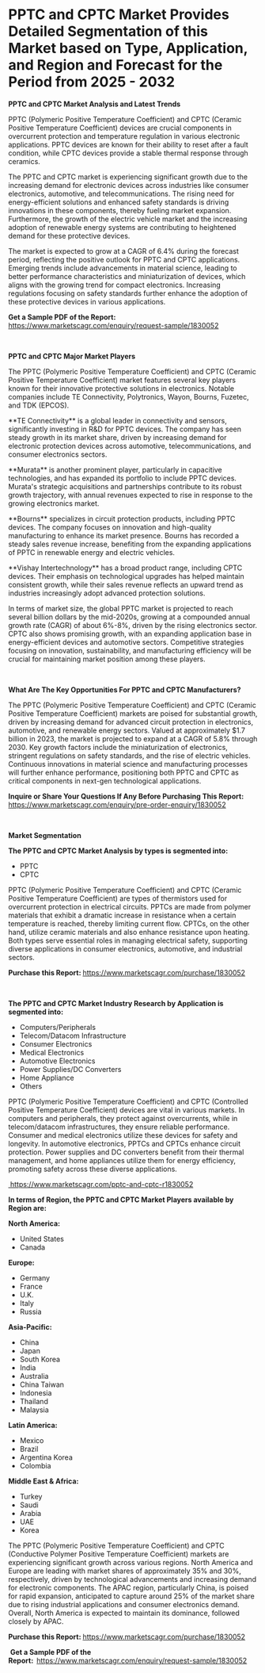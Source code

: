 <p><h1>PPTC and CPTC Market Provides Detailed Segmentation of this Market based on Type, Application, and Region and Forecast for the Period from 2025 - 2032</h1></p><p><strong>PPTC and CPTC Market Analysis and Latest Trends</strong></p>
<p><p>PPTC (Polymeric Positive Temperature Coefficient) and CPTC (Ceramic Positive Temperature Coefficient) devices are crucial components in overcurrent protection and temperature regulation in various electronic applications. PPTC devices are known for their ability to reset after a fault condition, while CPTC devices provide a stable thermal response through ceramics.</p><p>The PPTC and CPTC market is experiencing significant growth due to the increasing demand for electronic devices across industries like consumer electronics, automotive, and telecommunications. The rising need for energy-efficient solutions and enhanced safety standards is driving innovations in these components, thereby fueling market expansion. Furthermore, the growth of the electric vehicle market and the increasing adoption of renewable energy systems are contributing to heightened demand for these protective devices.</p><p>The market is expected to grow at a CAGR of 6.4% during the forecast period, reflecting the positive outlook for PPTC and CPTC applications. Emerging trends include advancements in material science, leading to better performance characteristics and miniaturization of devices, which aligns with the growing trend for compact electronics. Increasing regulations focusing on safety standards further enhance the adoption of these protective devices in various applications.</p></p>
<p><strong>Get a Sample PDF of the Report:&nbsp;</strong> <a href="https://www.marketscagr.com/enquiry/request-sample/1830052?utm_campaign=2115&utm_medium=2&utm_source=Github&utm_content=ia&utm_term=15042025&utm_id=pptc-and-cptc">https://www.marketscagr.com/enquiry/request-sample/1830052</a></p>
<p>&nbsp;</p>
<p><strong>PPTC and CPTC Major Market Players</strong></p>
<p><p>The PPTC (Polymeric Positive Temperature Coefficient) and CPTC (Ceramic Positive Temperature Coefficient) market features several key players known for their innovative protective solutions in electronics. Notable companies include TE Connectivity, Polytronics, Wayon, Bourns, Fuzetec, and TDK (EPCOS).</p><p>**TE Connectivity** is a global leader in connectivity and sensors, significantly investing in R&D for PPTC devices. The company has seen steady growth in its market share, driven by increasing demand for electronic protection devices across automotive, telecommunications, and consumer electronics sectors.</p><p>**Murata** is another prominent player, particularly in capacitive technologies, and has expanded its portfolio to include PPTC devices. Murata's strategic acquisitions and partnerships contribute to its robust growth trajectory, with annual revenues expected to rise in response to the growing electronics market.</p><p>**Bourns** specializes in circuit protection products, including PPTC devices. The company focuses on innovation and high-quality manufacturing to enhance its market presence. Bourns has recorded a steady sales revenue increase, benefiting from the expanding applications of PPTC in renewable energy and electric vehicles.</p><p>**Vishay Intertechnology** has a broad product range, including CPTC devices. Their emphasis on technological upgrades has helped maintain consistent growth, while their sales revenue reflects an upward trend as industries increasingly adopt advanced protection solutions.</p><p>In terms of market size, the global PPTC market is projected to reach several billion dollars by the mid-2020s, growing at a compounded annual growth rate (CAGR) of about 6%-8%, driven by the rising electronics sector. CPTC also shows promising growth, with an expanding application base in energy-efficient devices and automotive sectors. Competitive strategies focusing on innovation, sustainability, and manufacturing efficiency will be crucial for maintaining market position among these players.</p></p>
<p>&nbsp;</p>
<p><strong>What Are The Key Opportunities For PPTC and CPTC Manufacturers?</strong></p>
<p><p>The PPTC (Polymeric Positive Temperature Coefficient) and CPTC (Ceramic Positive Temperature Coefficient) markets are poised for substantial growth, driven by increasing demand for advanced circuit protection in electronics, automotive, and renewable energy sectors. Valued at approximately $1.7 billion in 2023, the market is projected to expand at a CAGR of 5.8% through 2030. Key growth factors include the miniaturization of electronics, stringent regulations on safety standards, and the rise of electric vehicles. Continuous innovations in material science and manufacturing processes will further enhance performance, positioning both PPTC and CPTC as critical components in next-gen technological applications.</p></p>
<p><strong>Inquire or Share Your Questions If Any Before Purchasing This Report:</strong> <a href="https://www.marketscagr.com/enquiry/pre-order-enquiry/1830052?utm_campaign=2115&utm_medium=2&utm_source=Github&utm_content=ia&utm_term=15042025&utm_id=pptc-and-cptc">https://www.marketscagr.com/enquiry/pre-order-enquiry/1830052</a></p>
<p>&nbsp;</p>
<p><strong>Market Segmentation</strong></p>
<p><strong>The PPTC and CPTC Market Analysis by types is segmented into:</strong></p>
<p><ul><li>PPTC</li><li>CPTC</li></ul></p>
<p><p>PPTC (Polymeric Positive Temperature Coefficient) and CPTC (Ceramic Positive Temperature Coefficient) are types of thermistors used for overcurrent protection in electrical circuits. PPTCs are made from polymer materials that exhibit a dramatic increase in resistance when a certain temperature is reached, thereby limiting current flow. CPTCs, on the other hand, utilize ceramic materials and also enhance resistance upon heating. Both types serve essential roles in managing electrical safety, supporting diverse applications in consumer electronics, automotive, and industrial sectors.</p></p>
<p><strong>Purchase this Report:&nbsp;</strong><a href="https://www.marketscagr.com/purchase/1830052?utm_campaign=2115&utm_medium=2&utm_source=Github&utm_content=ia&utm_term=15042025&utm_id=pptc-and-cptc">https://www.marketscagr.com/purchase/1830052</a></p>
<p>&nbsp;</p>
<p><strong>The PPTC and CPTC Market Industry Research by Application is segmented into:</strong></p>
<p><ul><li>Computers/Peripherals</li><li>Telecom/Datacom Infrastructure</li><li>Consumer Electronics</li><li>Medical Electronics</li><li>Automotive Electronics</li><li>Power Supplies/DC Converters</li><li>Home Appliance</li><li>Others</li></ul></p>
<p><p>PPTC (Polymeric Positive Temperature Coefficient) and CPTC (Controlled Positive Temperature Coefficient) devices are vital in various markets. In computers and peripherals, they protect against overcurrents, while in telecom/datacom infrastructures, they ensure reliable performance. Consumer and medical electronics utilize these devices for safety and longevity. In automotive electronics, PPTCs and CPTCs enhance circuit protection. Power supplies and DC converters benefit from their thermal management, and home appliances utilize them for energy efficiency, promoting safety across these diverse applications.</p></p>
<p><a href="https://www.marketscagr.com/pptc-and-cptc-r1830052?utm_campaign=2115&utm_medium=2&utm_source=Github&utm_content=ia&utm_term=15042025&utm_id=pptc-and-cptc">&nbsp;https://www.marketscagr.com/pptc-and-cptc-r1830052</a></p>
<p><strong>In terms of Region, the PPTC and CPTC Market Players available by Region are:</strong></p>
<p>
    <p> <strong> North America: </strong>
        <ul>
            <li>United States</li>
            <li>Canada</li>
        </ul>
        </p> 
    <p> <strong> Europe: </strong>
        <ul>
            <li>Germany</li>
            <li>France</li>
            <li>U.K.</li>
            <li>Italy</li>
            <li>Russia</li>
        </ul>
        </p> 
    <p> <strong> Asia-Pacific: </strong>
        <ul>
            <li>China</li>
            <li>Japan</li>
            <li>South Korea</li>
            <li>India</li>
            <li>Australia</li>
            <li>China Taiwan</li>
            <li>Indonesia</li>
            <li>Thailand</li>
            <li>Malaysia</li>
        </ul>
        </p> 
    <p> <strong> Latin America: </strong>
        <ul>
            <li>Mexico</li>
            <li>Brazil</li>
            <li>Argentina Korea</li>
            <li>Colombia</li>
        </ul>
        </p> 
    <p> <strong> Middle East & Africa: </strong>
        <ul>
            <li>Turkey</li>
            <li>Saudi</li>
            <li>Arabia</li>
            <li>UAE</li>
            <li>Korea</li>
        </ul>
    </p>
    </p>
<p><p>The PPTC (Polymeric Positive Temperature Coefficient) and CPTC (Conductive Polymer Positive Temperature Coefficient) markets are experiencing significant growth across various regions. North America and Europe are leading with market shares of approximately 35% and 30%, respectively, driven by technological advancements and increasing demand for electronic components. The APAC region, particularly China, is poised for rapid expansion, anticipated to capture around 25% of the market share due to rising industrial applications and consumer electronics demand. Overall, North America is expected to maintain its dominance, followed closely by APAC.</p></p>
<p><strong>Purchase this Report: </strong><a href="https://www.marketscagr.com/purchase/1830052?utm_campaign=2115&utm_medium=2&utm_source=Github&utm_content=ia&utm_term=15042025&utm_id=pptc-and-cptc">https://www.marketscagr.com/purchase/1830052</a></p>
<p>&nbsp;<strong>Get a Sample PDF of the Report:&nbsp;&nbsp;</strong><a href="https://www.marketscagr.com/enquiry/request-sample/1830052?utm_campaign=2115&utm_medium=2&utm_source=Github&utm_content=ia&utm_term=15042025&utm_id=pptc-and-cptc">https://www.marketscagr.com/enquiry/request-sample/1830052</a></p>
<p><strong></strong></p>
<p><p></p><p></p><p></p></p>